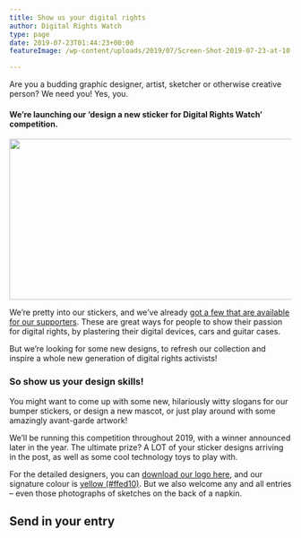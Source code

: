 ```yaml
---
title: Show us your digital rights
author: Digital Rights Watch
type: page
date: 2019-07-23T01:44:23+00:00
featureImage: /wp-content/uploads/2019/07/Screen-Shot-2019-07-23-at-10.44.19-am.png

---
```

Are you a budding graphic designer, artist, sketcher or otherwise creative person? We need you! Yes, you.

#### **We&#8217;re launching our &#8216;design a new sticker for Digital Rights Watch&#8217; competition.**<figure class="wp-block-image">

<img loading="lazy" decoding="async" width="1024" height="287" src="/wp-content/uploads/2019/07/Sticker-top-header-1024x287.jpg" alt="" class="wp-image-1704" srcset="/wp-content/uploads/2019/07/Sticker-top-header-1024x287.jpg 1024w, /wp-content/uploads/2019/07/Sticker-top-header-300x84.jpg 300w, /wp-content/uploads/2019/07/Sticker-top-header-768x215.jpg 768w, /wp-content/uploads/2019/07/Sticker-top-header-1536x430.jpg 1536w, /wp-content/uploads/2019/07/Sticker-top-header-2048x573.jpg 2048w" sizes="(max-width: 1024px) 100vw, 1024px" /> </figure>

We&#8217;re pretty into our stickers, and we&#8217;ve already [got a few that are available for our supporters][1]. These are great ways for people to show their passion for digital rights, by plastering their digital devices, cars and guitar cases.

But we&#8217;re looking for some new designs, to refresh our collection and inspire a whole new generation of digital rights activists!

### So show us your design skills!

You might want to come up with some new, hilariously witty slogans for our bumper stickers, or design a new mascot, or just play around with some amazingly avant-garde artwork!

We&#8217;ll be running this competition throughout 2019, with a winner announced later in the year. The ultimate prize? A LOT of your sticker designs arriving in the post, as well as some cool technology toys to play with.

For the detailed designers, you can [download our logo here][2], and our signature colour is [yellow (#ffed10)][3]. But we also welcome any and all entries &#8211; even those photographs of sketches on the back of a napkin.

## Send in your entry

 [1]: https://www.redbubble.com/people/drwaus/collections/905713-stickers?order=recent&asc=u
 [2]: /wp-content/uploads/2019/07/DRWLogo_black_w_yellow.png
 [3]: https://www.colorhexa.com/ffed10
